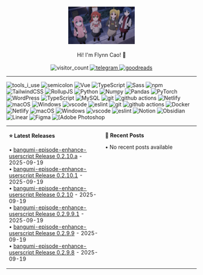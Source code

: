 <div align="center" width="50">

<img src="./public/BTR.jpg" href="https://github.com/sp-xd" alt="Workspace"  width="35%"/><br>  
Hi! I'm Flynn Cao! 👋 <br><br>
 <img alt="visitor_count" src="https://komarev.com/ghpvc/?username=flynncao&color=blue&label=Visited" />
 <a href="https://t.me/flynncao/"> <img alt="telegram" src="https://img.shields.io/badge/Telegram-2CA5E0?logo=telegram&logoColor=white" />
</a>
 <a href="https://www.goodreads.com/user/show/165341751-flynn-cao"> <img alt="goodreads" src="https://img.shields.io/badge/Goodreads-372213?logo=goodreads&logoColor=fff" />
</a>
</div>

<hr>
<p>
 <img alt="tools_i_use" src="https://img.shields.io/badge/-%F0%9F%9A%80%20Tools%20I%20use-orange" />
 <img alt="semicolon" src="https://img.shields.io/badge/-%3A-orange" />
 <img alt="Vue" src="https://img.shields.io/badge/Vue.js-35495E?style=flat-square&logo=vue.js&logoColor=4FC08D" />
<img alt="TypeScript"
  src="https://img.shields.io/badge/-TypeScript-007ACC?style=flat-square&logo=typescript&logoColor=white" />
<img alt="Sass" src="https://img.shields.io/badge/-Sass-CC6699?style=flat-square&logo=sass&logoColor=white" />
<img alt="npm" src="https://img.shields.io/badge/pnpm-%234a4a4a.svg?style=flat&Squar&logo=pnpm&logoColor=f69220" />
<img alt="TailwindCSS"
  src="https://img.shields.io/badge/-tailwindcss-50B3D0?style=flat-square&logo=tailwindcss&logoColor=white" />
 <img alt="RollupJS"
  src="https://img.shields.io/badge/RollupJS-ef3335?style=flat&Squar&logo=rollup.js&logoColor=white" />
 <img alt="Python" src="https://img.shields.io/badge/python-3670A0?style=flat&Square&logo=python&logoColor=ffdd54" />
<img alt="Numpy" src="https://img.shields.io/badge/numpy-%23013243.svg?style=flat&Square&logo=numpy&logoColor=white" />
  <img alt="Pandas" src="https://img.shields.io/badge/pandas-%23150458.svg?style=flat&Squar&logo=pandas&logoColor=white" />
 <img alt="PyTorch" src="https://img.shields.io/badge/PyTorch-%23EE4C2C.svg?style=flat&Square&logo=PyTorch&logoColor=white" />   
 <img alt="WordPress"
  src="https://img.shields.io/badge/WordPress-%23117AC9.svg?style=flat&Squar&logo=WordPress&logoColor=white" /> <img alt="TypeScript"
  src="https://img.shields.io/badge/mysql-4479A1.svg?style=flat&Squar&logo=mysql&logoColor=white" /> <img alt="MySQL"
  src="https://img.shields.io/badge/MongoDB-%234ea94b.svg?style=flat&Squar&logo=mongodb&logoColor=white" />
 <img alt="git" src="https://img.shields.io/badge/-Git-F05032?style=flat-square&logo=git&logoColor=white" />
<img alt="github actions"
  src="https://img.shields.io/badge/-Github_Actions-2088FF?style=flat-square&logo=github-actions&logoColor=white" />
  <img alt="Netlify" src="https://img.shields.io/badge/netlify-%23000000.svg?style=flat-square&logo=netlify&logoColor=#00C7B7
  "/> 
   <img alt="macOS" src="https://img.shields.io/badge/Ubuntu-E95420?style=flat-square&logo=ubuntu&logoColor=white" />
<img alt="Windows" src="https://img.shields.io/badge/Windows-0078D6?style=flat-square&logo=windows&logoColor=white" />
<img alt="vscode" src="https://img.shields.io/badge/Visual%20Studio%20Code-blue?style=flat-square&logo=visual-studio-code&logoColor=ffffff" />
 <img alt="eslint" src="https://img.shields.io/badge/eslint-3A33D1?style=flat-square&logo=eslint&logoColor=white" />
   <img alt="git" src="https://img.shields.io/badge/-Git-F05032?style=flat-square&logo=git&logoColor=white" />
  <img alt="github actions"
    src="https://img.shields.io/badge/-Github_Actions-2088FF?style=flat-square&logo=github-actions&logoColor=white" />
  <img alt="Docker" src="https://img.shields.io/badge/-Docker-46a2f1?style=flat-square&logo=docker&logoColor=white" />
    <img alt="Netlify" src="https://img.shields.io/badge/netlify-%23000000.svg?style=flat-square&logo=netlify&logoColor=#00C7B7
    "/>  <img alt="macOS" src="https://img.shields.io/badge/Ubuntu-E95420?style=flat-square&logo=ubuntu&logoColor=white" />
  <img alt="Windows" src="https://img.shields.io/badge/Windows-0078D6?style=flat-square&logo=windows&logoColor=white" />
  <img alt="vscode" src="https://img.shields.io/badge/Visual%20Studio%20Code-blue?style=flat-square&logo=visual-studio-code&logoColor=ffffff" />
 <img alt="eslint" src="https://img.shields.io/badge/eslint-3A33D1?style=flat-square&logo=eslint&logoColor=white" />
<img alt="Notion" src="https://img.shields.io/badge/Notion-000000?style=flat-square&logo=notion&logoColor=white"/>
<img alt="Obsidian" src="https://img.shields.io/badge/Obsidian-%23483699.svg?style=flat-square&logo=obsidian&logoColor=white"/>
<img alt="Linear" src="https://img.shields.io/badge/linear-5E6AD2.svg?style=flat-squarelogo=linear&logoColor=white"/>
<img alt="Figma" src="https://img.shields.io/badge/Figma-F24E1E?style=flat-square&logo=figma&logoColor=white"/>
<img alt="[Adobe Photoshop" src="https://img.shields.io/badge/adobe%20photoshop-%2331A8FF.svg?style=flat-square&logo=adobe%20photoshop&logoColor=white"/>
</p>

<table width="1200px" cellspacing="0" cellpadding="0">
<tr>
<td width="600px" valign="top">

**⭐ Latest Releases**

<!-- recent_releases starts -->
• [bangumi-episode-enhance-userscript Release 0.2.10.a](https://github.com/flynncao/bangumi-episode-enhance-userscript/releases/tag/0.2.10.a) - 2025-09-19<br>• [bangumi-episode-enhance-userscript Release 0.2.10.1](https://github.com/flynncao/bangumi-episode-enhance-userscript/releases/tag/0.2.10.1) - 2025-09-19<br>• [bangumi-episode-enhance-userscript Release 0.2.10](https://github.com/flynncao/bangumi-episode-enhance-userscript/releases/tag/0.2.10) - 2025-09-19<br>• [bangumi-episode-enhance-userscript Release 0.2.9.9.1](https://github.com/flynncao/bangumi-episode-enhance-userscript/releases/tag/0.2.9.9.1) - 2025-09-19<br>• [bangumi-episode-enhance-userscript Release 0.2.9.9](https://github.com/flynncao/bangumi-episode-enhance-userscript/releases/tag/0.2.9.9) - 2025-09-19<br>• [bangumi-episode-enhance-userscript Release 0.2.9.8](https://github.com/flynncao/bangumi-episode-enhance-userscript/releases/tag/0.2.9.8) - 2025-09-19
<!-- recent_releases ends -->
</td>
<td width="600px" valign="top">

**📝 Recent Posts**

<!-- blog starts -->
• No recent posts available
<!-- blog ends -->
</td>
</tr>
</table>


